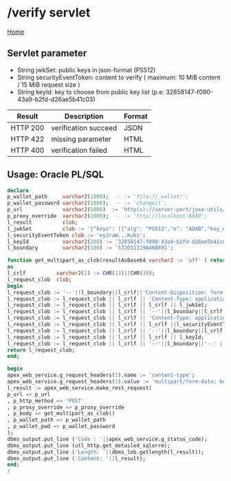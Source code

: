 # /verify servlet 
[Home](../README.md)
## Servlet parameter
* String jwkSet: public keys in json-format (PS512)
* String securityEventToken: content to verify ( maximum: 10 MiB content / 15 MiB request size )
* String keyId: key to choose from public key list (p.e. 32858147-f090-43a9-b2fd-d26ae5b41c03)

| Result   | Description | Format |
|----------| ----------- |--------|
| HTTP 200 | verification succeed | JSON   |
| HTTP 422 | missing parameter | HTML   |
| HTTP 400 | verification failed | HTML   |

## Usage: Oracle PL/SQL
``` sql
declare
p_wallet_path     varchar2(1000);  -- := 'file:?/_wallet/';
p_wallet_password varchar2(1000);  -- := 'changeit';
p_url             varchar2(1000)  := 'http(s)://server:port/jose-utils/verify';
p_proxy_override  varchar2(1000);  -- := 'http://localhost:8888';
l_result          clob;
l_jwkSet          clob := '{"keys": [{"alg": "PS512","e": "AQAB","key_ops": ["verify"],"kid": "32858..."}]}';
l_securityEventToken clob := 'eyJraW...Kuks';
l_keyId           varchar2(200) := '32858147-f090-43a9-b2fd-d26ae5b41c03';
l_boundary        varchar2(100) := '572D11119A46B891';

function get_multipart_as_clob(resultAsBase64 varchar2 := 'off' ) return clob
as
l_crlf          varchar2(2) := CHR(13)||CHR(10);
l_request_clob  clob;
begin
l_request_clob := '--'||l_boundary||l_crlf||'Content-Disposition: form-data; name="jwkSet"; filename="jwkSet.json"';
l_request_clob := l_request_clob || l_crlf || 'Content-Type: application/octet-stream';
l_request_clob := l_request_clob || l_crlf || l_crlf || l_jwkSet;
l_request_clob := l_request_clob || l_crlf || '--'||l_boundary||l_crlf||'Content-Disposition: form-data; name="securityEventToken"; filename="securityEventToken.bin"';
l_request_clob := l_request_clob || l_crlf || 'Content-Type: application/octet-stream';
l_request_clob := l_request_clob || l_crlf || l_crlf ||l_securityEventToken;
l_request_clob := l_request_clob || l_crlf || '--'||l_boundary||l_crlf||'Content-Disposition: form-data; name="keyId"; filename="keyId.txt"';
l_request_clob := l_request_clob || l_crlf || l_crlf || l_keyId;
l_request_clob := l_request_clob || l_crlf || '--'||l_boundary||'--' || l_crlf;
return l_request_clob;
end;

begin
apex_web_service.g_request_headers(1).name := 'content-type';
apex_web_service.g_request_headers(1).value := 'multipart/form-data; boundary='||l_boundary;
l_result := apex_web_service.make_rest_request(
p_url => p_url
, p_http_method => 'POST'
, p_proxy_override => p_proxy_override
, p_body => get_multipart_as_clob()
, p_wallet_path => p_wallet_path
, p_wallet_pwd => p_wallet_password
);
dbms_output.put_line ('Code : '||apex_web_service.g_status_code);
dbms_output.put_line (utl_http.get_detailed_sqlerrm);
dbms_output.put_line ('Length: '||dbms_lob.getlength(l_result));
dbms_output.put_line ('Content: '||l_result);
end;
/
```